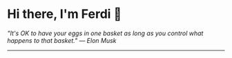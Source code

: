 <h1>Hi there, I'm Ferdi 👋</h1>

<p><em>
  "It's OK to have your eggs in one basket as long as you control what happens to that basket." — Elon Musk
</em></p>

---
